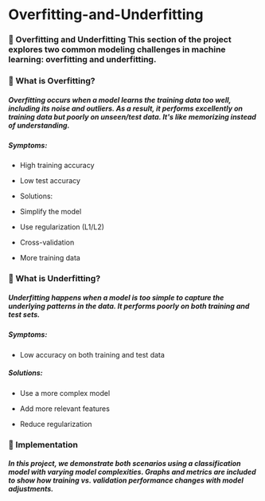 # Overfitting-and-Underfitting
### 🎯 Overfitting and Underfitting This section of the project explores two common modeling challenges in machine learning: overfitting and underfitting.
### 📌 What is Overfitting?
##### Overfitting occurs when a model learns the training data too well, including its noise and outliers. As a result, it performs excellently on training data but poorly on unseen/test data. It's like memorizing instead of understanding.

##### Symptoms:

- High training accuracy

- Low test accuracy

- Solutions:

- Simplify the model

- Use regularization (L1/L2)

- Cross-validation

- More training data

### 📌 What is Underfitting?
##### Underfitting happens when a model is too simple to capture the underlying patterns in the data. It performs poorly on both training and test sets.

##### Symptoms:

- Low accuracy on both training and test data

##### Solutions:

- Use a more complex model

- Add more relevant features

- Reduce regularization

### 🧪 Implementation
##### In this project, we demonstrate both scenarios using a classification model with varying model complexities. Graphs and metrics are included to show how training vs. validation performance changes with model adjustments.
